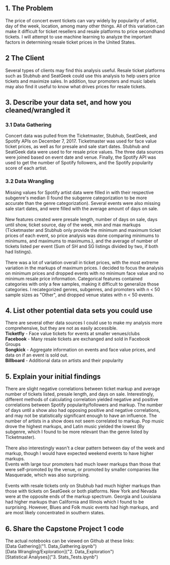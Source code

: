 ## 1. The Problem
The price of concert event tickets can vary widely by popularity of artist, day of the week, location, among many other things. All of this variation can make it difficult for ticket resellers and resale platforms to price secondhand tickets. I will attempt to use machine learning to analyze the important factors in determining resale ticket prices in the United States.
## 2 The Client
Several types of clients may find this analysis useful. Resale ticket platforms such as Stubhub and SeatGeek could use this analysis to help users price tickets and maximize sales. In addition, tour promoters and music labels may also find it useful to know what drives prices for resale tickets.
## 3. Describe your data set, and how you cleaned/wrangled it
### 3.1 Data Gathering
Concert data was pulled from the Ticketmaster, Stubhub, SeatGeek, and Spotify APIs on December 7, 2017. Ticketmaster was used for face value ticket prices, as well as for presale and sale start dates. Stubhub and SeatGeek data were used to for resale price values. The three data sources were joined based on event date and venue. Finally, the Spotify API was used to get the number of Spotify followers, and the Spotify popularity score of each artist.
### 3.2 Data Wrangling
Missing values for Spotify artist data were filled in with their respective subgenre's median (I found the subgenre categorization to be more accurate than the genre categorization). Several events were also missing sale start dates, and were filled with the average amount of days on sale.<br><br>
New features created were presale length, number of days on sale, days until show, ticket source, day of the week, min and max markups (Ticketmaster and Stubhub only provide the minimum and maximum ticket prices of each event, so price analysis was done comparing minimums to minimums, and maximums to maximums.), and the average of number of tickets listed per event (Sum of SH and SG listings divided by two, if both had listings).<br><br>
There was a lot of variation overall in ticket prices, with the most extreme variation in the markups of maximum prices. I decided to focus the analysis on minimum prices and dropped events with no minimum face value and no minimum resale price information.
Categorical features contained categories with only a few samples, making it difficult to generalize those categories. I recategorized genres, subgenres, and promoters with n < 50 sample sizes as "Other", and dropped venue states with  n < 50 events.

## 4. List other potential data sets you could use
There are several other data sources I could use to make my analysis more comprehensive, but they are not as easily accessible. <br>
__Ticketfly__ - Face value tickets for events at smaller venues/clubs<br>
__Facebook__ - Many resale tickets are exchanged and sold in Facebook Groups<br>
__Songkick__ - Aggregate information on events and face value prices, and data on if an event is sold out. <br>
__Billboard__ - Additional data on artists and their popularity
## 5. Explain your initial findings
There are slight negative correlations between ticket markup and average number of tickets listed, presale length, and days on sale. Interestingly, different methods of calculating correlation yielded negative and positive correlations between Spotify popularity/followers and markup. The number of days until a show also had opposing positive and negative correlations, and may not be statistically significant enough to have an influence. The number of artists in a show does not seem correlated to markup.
Pop music drove the highest markups, and Latin music yielded the lowest (By subgenre, which I found to be more relevant than the genre listed by Ticketmaster).<br><br>
There also interestingly wasn't a clear pattern between day of the week and markup, though I would have expected weekend events to have higher markups.<br>
Events with large tour promoters had much lower markups than those that were self-promoted by the venue, or promoted by smaller companies like Masquerade, which was also surprising.<br><br>
Events with resale tickets only on Stubhub had much higher markups than those with tickets on SeatGeek or both platforms.
New York and Nevada were at the opposite ends of the markup spectrum. Georgia and Louisiana had higher markups than California and Illinois which I found to be surprising. However, Blues and Folk music events had high markups, and are most likely concentrated in southern states.
## 6. Share the Capstone Project 1 code
The actual notebooks can be viewed on Github at these links: <br>
[Data Gathering]("1. Data_Gathering.ipynb") <br>
[Data Wrangling/Exploration]("2. Data_Exploration") <br>
[Statistical Analyses]("3. Stats_Tests.ipynb")
